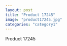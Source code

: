 ```yaml
---
layout: post
title: "Product 17245"
image: "product17245.jpg"
categories: "category1"
---
```

Product 17245
